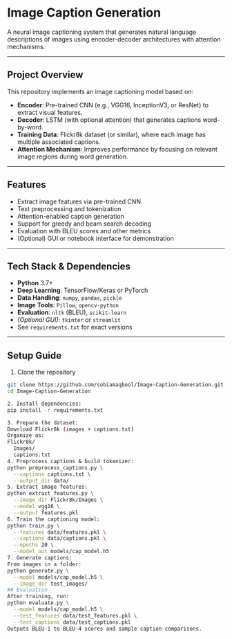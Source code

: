 #  Image Caption Generation

A neural image captioning system that generates natural language descriptions of images using encoder-decoder architectures with attention mechanisms.

---

##  Project Overview

This repository implements an image captioning model based on:

- **Encoder**: Pre-trained CNN (e.g., VGG16, InceptionV3, or ResNet) to extract visual features.
- **Decoder**: LSTM (with optional attention) that generates captions word-by-word.
- **Training Data**: Flickr8k dataset (or similar), where each image has multiple associated captions.
- **Attention Mechanism**: Improves performance by focusing on relevant image regions during word generation.

---

##  Features

- Extract image features via pre-trained CNN
- Text preprocessing and tokenization
- Attention-enabled caption generation
- Support for greedy and beam search decoding
- Evaluation with BLEU scores and other metrics
- (Optional) GUI or notebook interface for demonstration

---

##  Tech Stack & Dependencies

- **Python** 3.7+
- **Deep Learning**: TensorFlow/Keras or PyTorch
- **Data Handling**: `numpy`, `pandas`, `pickle`
- **Image Tools**: `Pillow`, `opencv-python`
- **Evaluation**: `nltk` (BLEU), `scikit-learn`
- *(Optional GUI)*: `tkinter` or `streamlit`
- See `requirements.txt` for exact versions

---

##  Setup Guide

1. Clone the repository
```bash
git clone https://github.com/sobiamaqbool/Image-Caption-Generation.git
cd Image-Caption-Generation

2. Install dependencies:
pip install -r requirements.txt

3. Prepare the dataset:
Download Flickr8k (images + captions.txt)
Organize as:
Flickr8k/
  Images/
  captions.txt
4. Preprocess captions & build tokenizer:
python preprocess_captions.py \
  --captions captions.txt \
  --output_dir data/
5. Extract image features:
python extract_features.py \
  --image_dir Flickr8k/Images \
  --model vgg16 \
  --output features.pkl
6. Train the captioning model:
python train.py \
  --features data/features.pkl \
  --captions data/captions.pkl \
  --epochs 20 \
  --model_out models/cap_model.h5
7. Generate captions:
From images in a folder:
python generate.py \
  --model models/cap_model.h5 \
  --image_dir test_images/
## Evaluation
After training, run:
python evaluate.py \
  --model models/cap_model.h5 \
  --test_features data/test_features.pkl \
  --test_captions data/test_captions.pkl
Outputs BLEU-1 to BLEU-4 scores and sample caption comparisons.
